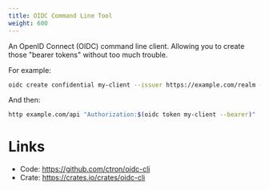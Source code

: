```yaml
---
title: OIDC Command Line Tool
weight: 600
---
```


An OpenID Connect (OIDC) command line client. Allowing you to create those "bearer tokens" without too much trouble.

For example:

```bash
oidc create confidential my-client --issuer https://example.com/realm --client-id foo --client-secret bar
```

And then:

```bash
http example.com/api "Authorization:$(oidc token my-client --bearer)"
```

# Links

* Code: <https://github.com/ctron/oidc-cli>
* Crate: <https://crates.io/crates/oidc-cli>
